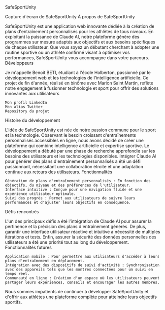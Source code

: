 SafeSportUnity

Capture d'écran de SafeSportUnity
À propos de SafeSportUnity

SafeSportUnity est une application web innovante dédiée à la création de plans d'entraînement personnalisés pour les athlètes de tous niveaux. En exploitant la puissance de Claude AI, notre plateforme génère des programmes sur mesure adaptés aux objectifs et aux besoins spécifiques de chaque utilisateur. Que vous soyez un débutant cherchant à adopter une routine sportive ou un athlète confirmé visant à optimiser vos performances, SafeSportUnity vous accompagne dans votre parcours.
Développeurs

Je m'appelle Benoit BETI, étudiant à l'école Holberton, passionné par le développement web et les technologies de l'intelligence artificielle. Ce projet de fin d'année, réalisé en binôme avec Marion Saint Martin, reflète notre engagement à fusionner technologie et sport pour offrir des solutions innovantes aux utilisateurs.

    Mon profil LinkedIn
    Mon alias Twitter
    Repository du projet

Histoire du développement

L'idée de SafeSportUnity est née de notre passion commune pour le sport et la technologie. Observant le besoin croissant d'entraînements personnalisés accessibles en ligne, nous avons décidé de créer une plateforme qui combine intelligence artificielle et expertise sportive. Le développement a débuté par une phase de recherche approfondie sur les besoins des utilisateurs et les technologies disponibles. Intégrer Claude AI pour générer des plans d'entraînement personnalisés a été un défi passionnant, nécessitant une collaboration étroite et une adaptation continue aux retours des utilisateurs.
Fonctionnalités

    Génération de plans d'entraînement personnalisés : En fonction des objectifs, du niveau et des préférences de l'utilisateur.
    Interface intuitive : Conçue pour une navigation fluide et une expérience utilisateur optimale.
    Suivi des progrès : Permet aux utilisateurs de suivre leurs performances et d'ajuster leurs objectifs en conséquence.

Défis rencontrés

L'un des principaux défis a été l'intégration de Claude AI pour assurer la pertinence et la précision des plans d'entraînement générés. De plus, garantir une interface utilisateur réactive et intuitive a nécessité de multiples itérations et tests. Enfin, assurer la sécurité des données personnelles des utilisateurs a été une priorité tout au long du développement.
Fonctionnalités futures

    Application mobile : Pour permettre aux utilisateurs d'accéder à leurs plans d'entraînement en déplacement.
    Intégration avec des dispositifs de suivi d'activité : Synchronisation avec des appareils tels que les montres connectées pour un suivi en temps réel.
    Communauté en ligne : Création d'un espace où les utilisateurs peuvent partager leurs expériences, conseils et encourager les autres membres.

Nous sommes impatients de continuer à développer SafeSportUnity et d'offrir aux athlètes une plateforme complète pour atteindre leurs objectifs sportifs.

